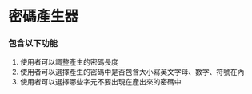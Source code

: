# 密碼產生器

### 包含以下功能

1. 使用者可以調整產生的密碼長度
2. 使用者可以選擇產生的密碼中是否包含大小寫英文字母、數字、符號在內
3. 使用者可以選擇哪些字元不要出現在產出來的密碼中
